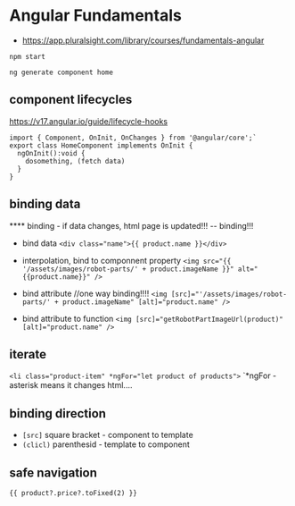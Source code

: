 Angular Fundamentals
====================
* https://app.pluralsight.com/library/courses/fundamentals-angular

```shell
npm start
```
```shell
ng generate component home
```

component lifecycles
--------------------
https://v17.angular.io/guide/lifecycle-hooks
```
import { Component, OnInit, OnChanges } from '@angular/core';`
export class HomeComponent implements OnInit {
  ngOnInit():void {
    dosomething, (fetch data)
  }
}
```

binding data
------------
**** binding - if data changes, html page is updated!!! -- binding!!!
* bind data
`<div class="name">{{ product.name }}</div>`

* interpolation, bind to componnent property
`<img src="{{ '/assets/images/robot-parts/' + product.imageName }}" alt="{{product.name}}" />`

* bind attribute //one way binding!!!!
`<img [src]="'/assets/images/robot-parts/' + product.imageName" [alt]="product.name" />`

* bind attribute to function
`<img [src]="getRobotPartImageUrl(product)" [alt]="product.name" />`

iterate
-------
`<li class="product-item" *ngFor="let product of products">`
`*ngFor - asterisk means it changes html....



binding direction
-----------------
* `[src]`     square bracket - component to template
* `(clicl)`   parenthesid    - template to component

safe navigation
---------------
`{{ product?.price?.toFixed(2) }}`
